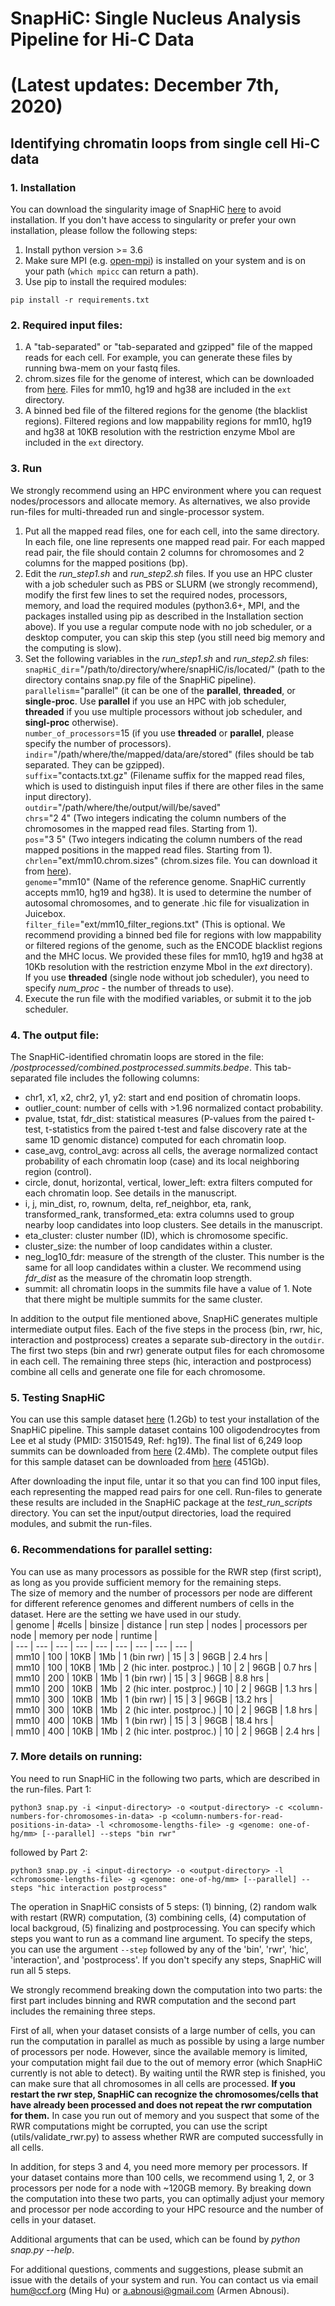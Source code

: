 # SnapHiC: Single Nucleus Analysis Pipeline for Hi-C Data 
# (Latest updates: December 7th, 2020)
## Identifying chromatin loops from single cell Hi-C data
### 1. Installation
You can download the singularity image of SnapHiC [here](http://renlab.sdsc.edu/abnousa/snapHiC/singularity_releases) to avoid installation. If you don't have access to singularity or prefer your own installation, please follow the following steps:    
1. Install python version >= 3.6 
2. Make sure MPI (e.g. [open-mpi](https://www.open-mpi.org/)) is installed on your system and is on your path (`which mpicc` can return a path). 
3. Use pip to install the required modules: 
```
pip install -r requirements.txt
```

### 2. Required input files:
1. A "tab-separated" or "tab-separated and gzipped" file of the mapped reads for each cell. For example, you can generate these files by running bwa-mem on your fastq files.
2. chrom.sizes file for the genome of interest, which can be downloaded from [here](https://hgdownload.soe.ucsc.edu/downloads.html). Files for mm10, hg19 and hg38 are included in the `ext` directory. 
3. A binned bed file of the filtered regions for the genome (the blacklist regions). Filtered regions and low mappability regions for mm10, hg19 and hg38 at 10KB resolution with the restriction enzyme MboI are included in the `ext` directory. 

### 3. Run
We strongly recommend using an HPC environment where you can request nodes/processors and allocate memory. As alternatives, we also provide run-files for multi-threaded run and single-processor system.
1. Put all the mapped read files, one for each cell, into the same directory. In each file, one line represents one mapped read pair. For each mapped read pair, the file should contain 2 columns for chromosomes and 2 columns for the mapped positions (bp).  
2. Edit the *run_step1.sh* and *run_step2.sh* files. If you use an HPC cluster with a job scheduler such as PBS or SLURM (we strongly recommend), modify the first few lines to set the required nodes, processors, memory, and load the required modules (python3.6+, MPI, and the packages installed using pip as described in the Installation section above). If you use a regular compute node with no job scheduler, or a desktop computer, you can skip this step (you still need big memory and the computing is slow).    
3. Set the following variables in the *run_step1.sh* and *run_step2.sh* files:  
&Tab;`snapHiC_dir`="/path/to/directory/where/snapHiC/is/located/" (path to the directory contains snap.py file of the SnapHiC pipeline).  
&Tab;`parallelism`="parallel" (it can be one of the **parallel**, **threaded**, or **single-proc**. Use **parallel** if you use an HPC with job scheduler, **threaded** if you use multiple processors without job scheduler, and **singl-proc** otherwise).    
&Tab;`number_of_processors`=15 (if you use **threaded** or **parallel**, please specify the number of processors).  
&Tab;`indir`="/path/where/the/mapped/data/are/stored" (files should be tab separated. They can be gzipped).  
&Tab;`suffix`="contacts.txt.gz" (Filename suffix for the mapped read files, which is used to distinguish input files if there are other files in the same input directory).  
&Tab;`outdir`="/path/where/the/output/will/be/saved"  
&Tab;`chrs`="2 4" (Two integers indicating the column numbers of the chromosomes in the mapped read files. Starting from 1).  
&Tab;`pos`="3 5" (Two integers indicating the column numbers of the read mapped positions in the mapped read files. Starting from 1).  
&Tab;`chrlen`="ext/mm10.chrom.sizes" (chrom.sizes file. You can download it from [here](https://hgdownload.soe.ucsc.edu/downloads.html)).  
&Tab;`genome`="mm10" (Name of the reference genome. SnapHiC currently accepts mm10, hg19 and hg38). It is used to determine the number of autosomal chromosomes, and to generate .hic file for visualization in Juicebox.   
&Tab;`filter_file`="ext/mm10_filter_regions.txt" (This is optional. We recommend providing a binned bed file for regions with low mappability or filtered regions of the genome, such as the ENCODE blacklist regions and the MHC locus. We provided these files for mm10, hg19 and hg38 at 10Kb resolution with the restriction enzyme MboI in the *ext* directory).   
&Tab;If you use **threaded** (single node without job scheduler), you need to specify *num_proc* - the number of threads to use).  
4. Execute the run file with the modified variables, or submit it to the job scheduler. 

### 4. The output file: 
The SnapHiC-identified chromatin loops are stored in the file: *<outdir>/postprocessed/combined.postprocessed.summits.bedpe*. This tab-separated file includes the following columns:  
- chr1, x1, x2, chr2, y1, y2: start and end position of chromatin loops. 
- outlier_count: number of cells with >1.96 normalized contact probability.  
- pvalue, tstat, fdr_dist: statistical measures (P-values from the paired t-test, t-statistics from the paired t-test and false discovery rate at the same 1D genomic distance) computed for each chromatin loop. 
- case_avg, control_avg: across all cells, the average normalized contact probability of each chromatin loop (case) and its local neighboring region (control). 
- circle, donut, horizontal, vertical, lower_left: extra filters computed for each chromatin loop. See details in the manuscript. 
- i, j, min_dist, ro, rownum, delta, ref_neighbor, eta, rank, transformed_rank, transformed_eta: extra columns used to group nearby loop candidates into loop clusters. See details in the manuscript.
- eta_cluster: cluster number (ID), which is chromosome specific. 
- cluster_size: the number of loop candidates within a cluster. 
- neg_log10_fdr: measure of the strength of the cluster. This number is the same for all loop candidates within a cluster. We recommend using *fdr_dist* as the measure of the chromatin loop strength. 
- summit: all chromatin loops in the summits file have a value of 1. Note that there might be multiple summits for the same cluster. 

In addition to the output file mentioned above, SnapHiC generates multiple intermediate output files. Each of the five steps in the process (bin, rwr, hic, interaction and postprocess) creates a separate sub-directory in the `outdir`. The first two steps (bin and rwr) generate output files for each chromosome in each cell. The remaining three steps (hic, interaction and postprocess) combine all cells and generate one file for each chromosome. 

### 5. Testing SnapHiC 
You can use this sample dataset [here](http://renlab.sdsc.edu/abnousa/snapHiC/test/input/Ecker/ODC_100.tar.gz) (1.2Gb) to test your installation of the SnapHiC pipeline. This sample dataset contains 100 oligodendrocytes from Lee et al study (PMID: 31501549, Ref: hg19). The final list of 6,249 loop summits can be downloaded from [here](http://renlab.sdsc.edu/hum/ODC_100_summits.bedpe) (2.4Mb). The complete output files for this sample dataset can be downloaded from [here](http://renlab.sdsc.edu/abnousa/snapHiC/test/output/Ecker/ODC_100_output.tar) (451Gb). 

After downloading the input file, untar it so that you can find 100 input files, each representing the mapped read pairs for one cell. Run-files to generate these results are included in the SnapHiC package at the *test_run_scripts* directory. You can set the input/output directories, load the required modules, and submit the run-files.

### 6. Recommendations for parallel setting:  
You can use as many processors as possible for the RWR step (first script), as long as you provide sufficient memory for the remaining steps.  
The size of memory and the number of processors per node are different for different reference genomes and different numbers of cells in the dataset. Here are the setting we have used in our study.  
| genome | #cells | binsize | distance | run step | nodes | processors per node | memory per node | runtime |  
| --- | --- | --- | --- | --- | --- | --- | --- | --- |  
| mm10 | 100 | 10KB | 1Mb | 1 (bin rwr) | 15 | 3 | 96GB | 2.4 hrs |  
| mm10 | 100 | 10KB | 1Mb | 2 (hic inter. postproc.) | 10 | 2 | 96GB | 0.7 hrs |  
| mm10 | 200 | 10KB | 1Mb | 1 (bin rwr) | 15 | 3 | 96GB | 8.8 hrs |  
| mm10 | 200 | 10KB | 1Mb | 2 (hic inter. postproc.) | 10 | 2 | 96GB | 1.3 hrs |  
| mm10 | 300 | 10KB | 1Mb | 1 (bin rwr) | 15 | 3 | 96GB | 13.2 hrs |  
| mm10 | 300 | 10KB | 1Mb | 2 (hic inter. postproc.) | 10 | 2 | 96GB | 1.8 hrs |  
| mm10 | 400 | 10KB | 1Mb | 1 (bin rwr) | 15 | 3 | 96GB | 18.4 hrs |  
| mm10 | 400 | 10KB | 1Mb | 2 (hic inter. postproc.) | 10 | 2 | 96GB | 2.4 hrs |  
 
### 7. More details on running:
You need to run SnapHiC in the following two parts, which are described in the run-files. 
Part 1:
```
python3 snap.py -i <input-directory> -o <output-directory> -c <column-numbers-for-chromosomes-in-data> -p <column-numbers-for-read-positions-in-data> -l <chromosome-lengths-file> -g <genome: one-of-hg/mm> [--parallel] --steps "bin rwr"
```
followed by Part 2:
```
python3 snap.py -i <input-directory> -o <output-directory> -l <chromosome-lengths-file> -g <genome: one-of-hg/mm> [--parallel] --steps "hic interaction postprocess"
```

The operation in SnapHiC consists of 5 steps: (1) binning, (2) random walk with restart (RWR) computation, (3) combining cells, (4) computation of local backgroud, (5) finalizing and postprocessing. You can specify which steps you want to run as a command line argument. To specify the steps, you can use the argument `--step` followed by any of the 'bin', 'rwr', 'hic', 'interaction', and 'postprocess'. If you don't specify any steps, SnapHiC will run all 5 steps. 

We strongly recommend breaking down the computation into two parts: the first part includes binning and RWR computation and the second part includes the remaining three steps. 

First of all, when your dataset consists of a large number of cells, you can run the computation in parallel as much as possible by using a large number of processors per node. However, since the available memory is limited, your computation might fail due to the out of memory error (which SnapHiC currently is not able to detect). By waiting until the RWR step is finished, you can make sure that all chromosomes in all cells are processed. **If you restart the rwr step, SnapHiC can recognize the chromosomes/cells that have already been processed and does not repeat the rwr computation for them.** In case you run out of memory and you suspect that some of the RWR computations might be corrupted, you can use the script (utils/validate_rwr.py) to assess whether RWR are computed successfully in all cells. 

In addition, for steps 3 and 4, you need more memory per processors. If your dataset contains more than 100 cells, we recommend using 1, 2, or 3 processors per node for a node with ~120GB memory. By breaking down the computation into these two parts, you can optimally adjust your memory and processor per node according to your HPC resource and the number of cells in your dataset.  

Additional arguments that can be used, which can be found by *python snap.py --help*. 

For additional questions, comments and suggestions, please submit an issue with the details of your system and run. You can contact us via email <hum@ccf.org> (Ming Hu) or <a.abnousi@gmail.com> (Armen Abnousi).
